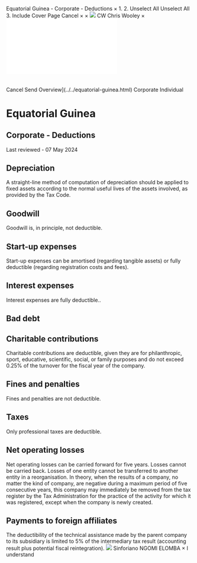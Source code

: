 Equatorial Guinea - Corporate - Deductions
×
1.
2.
Unselect All
Unselect All
3.
Include Cover Page
Cancel
×
×
![](../../-/media/world-wide-tax-summaries/attachments/global---chris-wooley.ashx%3Frev=ac5e5f3223b34096b1afc2a6009c7320&revision=ac5e5f32-23b3-4096-b1af-c2a6009c7320&hash=859B7ADC84DC2CBEC9760E9E6EE7DE6D0A8BFCDF)
CW
Chris Wooley
×
![](deductions.html)
######
Cancel
Send
Overview](../../equatorial-guinea.html)
Corporate
Individual
# Equatorial Guinea
## Corporate - Deductions
Last reviewed - 07 May 2024
## Depreciation
A straight-line method of computation of depreciation should be applied to fixed assets according to the normal useful lives of the assets involved, as provided by the Tax Code.
## Goodwill
Goodwill is, in principle, not deductible.
## Start-up expenses
Start-up expenses can be amortised (regarding tangible assets) or fully deductible (regarding registration costs and fees).
## Interest expenses
Interest expenses are fully deductible..
## Bad debt
## Charitable contributions
Charitable contributions are deductible, given they are for philanthropic, sport, educative, scientific, social, or family purposes and do not exceed 0.25% of the turnover for the fiscal year of the company.
## Fines and penalties
Fines and penalties are not deductible.
## Taxes
Only professional taxes are deductible.
## Net operating losses
Net operating losses can be carried forward for five years. Losses cannot be carried back. Losses of one entity cannot be transferred to another entity in a reorganisation.
In theory, when the results of a company, no matter the kind of company, are negative during a maximum period of five consecutive years, this company may immediately be removed from the tax register by the Tax Administration for the practice of the activity for which it was registered, except when the company is newly created.
## Payments to foreign affiliates
The deductibility of the technical assistance made by the parent company to its subsidiary is limited to 5% of the intermediary tax result (accounting result plus potential fiscal reintegration).
![](../../-/media/world-wide-tax-summaries/attachments/equatorial-guinea---sinforiano_ngomi_elomba.ashx%3Frev=8e05dbad0df64cdc817b33291d463fd9&revision=8e05dbad-0df6-4cdc-817b-33291d463fd9&hash=BF8C47AFBAD6B394F7A626B1B064D3426CEA47A3)
Sinforiano NGOMI ELOMBA
×
I understand